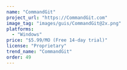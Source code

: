 ```yaml
---
name: "CommandGit"
project_url: "https://CommandGit.com"
image_tag: "images/guis/CommandGit@2x.png"
platforms:
  - "Windows"
price: "$5.99/MO (Free 14-day trial)"
license: "Proprietary"
trend_name: "CommandGit"
order: 49
---
```

